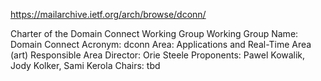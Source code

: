 
https://mailarchive.ietf.org/arch/browse/dconn/


Charter of the Domain Connect Working Group
Working Group Name: Domain Connect
Acronym: dconn
Area: Applications and Real-Time Area (art)
Responsible Area Director: Orie Steele
Proponents: Pawel Kowalik, Jody Kolker, Sami Kerola
Chairs: tbd